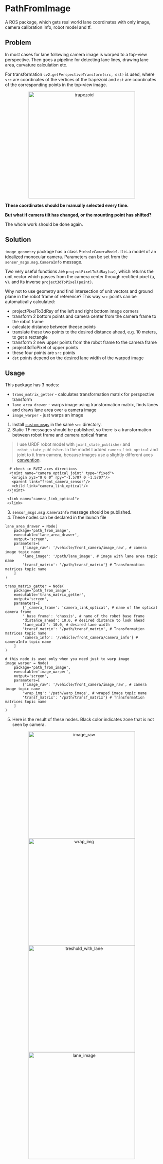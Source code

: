 # PathFromImage
A ROS package, which gets real world lane coordinates with only image, camera calibration info, robot model and tf.

## Problem

In most cases for lane following camera image is warped to a top-view perspective. Then goes a pipeline for detecting lane lines, drawing lane area, curvature calculation etc.

For transformation `cv2.getPerspectiveTransform(src, dst)` is used, where `src` are coordinates of the vertices of the trapezoid and `dst` are coordinates of the corresponding points in the top-view image.
<p align="center">
  <img src="resource/cv_image - trapez.jpg" width="350" title="trapezoid">
</p>

<b>These coordinates should be manually selected every time.

But what if camera tilt has changed, or the mounting point has shifted?</b>

The whole work should be done again.

## Solution

`image_geometry` package has a class `PinholeCameraModel`. It is a model of an idealized monocular camera. Parameters can be set from the `sensor_msgs.msg.CameraInfo` message.

Two very useful functions are `projectPixelTo3dRay(uv)`, which returns the unit vector which passes from the camera center through rectified pixel (u, v). and its inverse `project3dToPixel(point)`.

Why not to use geometry and find intersection of unit vectors and ground plane in the robot frame of reference? This way `src` points can be automatically calculated:
- projectPixelTo3dRay of the left and right bottom image corners
- transform 2 bottom points and camera center from the camera frame to the robot frame
- calculate distance between theese points
- translate these two points to the desired distance ahead, e.g. 10 meters, to get a rectangle
- transform 2 new upper points from the robot frame to the camera frame
- project3dToPixel of upper points
- these four points are `src` points
- `dst` points depend on the desired lane width of the warped image

## Usage

This package has 3 nodes:
- `trans_matrix_getter` - calculates transformation matrix for perspective transform
- `lane_area_drawer` - warps image using transformation matrix, finds lanes and draws lane area over a camera image
- `image_warper` - just warps an image
1. Install [`custom_msgs`](https://github.com/CatUnderTheLeaf/custom_msgs.git) in the same `src` directory.
2. Static TF messages should be published, so there is a transformation between robot frame and camera optical frame
> I use URDF robot model with `joint_state_publisher` and `robot_state_publisher`. 
> In the model I added `camera_link_optical` and joint to it from camera, because images use a slightly different axes [convention](http://www.ros.org/reps/rep-0103.html#suffix-frames).
 ```
   # check in RVIZ axes directions
   <joint name="camera_optical_joint" type="fixed">   
    <origin xyz="0 0 0" rpy="-1.5707 0 -1.5707"/>
    <parent link="front_camera_sensor"/>
    <child link="camera_link_optical"/>
  </joint>

  <link name="camera_link_optical">
  </link>
 ```
3. `sensor_msgs.msg.CameraInfo` message should be published.
4. These nodes can be declared in the launch file
```
lane_area_drawer = Node(
    package='path_from_image',
    executable='lane_area_drawer',
    output='screen',
    parameters=[            
        {'image_raw': '/vehicle/front_camera/image_raw', # camera image topic name
        'lane_image': '/path/lane_image', # image with lane area topic name
        'transf_matrix': '/path/transf_matrix'} # Transformation matrices topic name
    ]
)

trans_matrix_getter = Node(
    package='path_from_image',
    executable='trans_matrix_getter',
    output='screen',
    parameters=[
        {'_camera_frame': 'camera_link_optical', # name of the optical camera frame
        '_base_frame': 'chassis', # name of the robot base frame
        'distance_ahead': 10.0, # desired distance to look ahead
        'lane_width': 10.0, # desired lane width
        'transf_matrix': '/path/transf_matrix', # Transformation matrices topic name
        'camera_info': '/vehicle/front_camera/camera_info'} # cameraInfo topic name
    ]
)

# this node is used only when you need just to warp image
image_warper = Node(
    package='path_from_image',
    executable='image_warper',
    output='screen',
    parameters=[
        {'image_raw': '/vehicle/front_camera/image_raw', # camera image topic name
        'wrap_img': '/path/warp_image', # wraped image topic name
        'transf_matrix': '/path/transf_matrix'} # Transformation matrices topic name
    ]
)
```
5. Here is the result of these nodes. Black color indicates zone that is not seen by camera.
<p align="center">
  <img src="resource/cv_image.jpg" width="350" title="image_raw">
  <img src="resource/wraped_image.jpg" width="350" title="wrap_img">
  <img src="resource/treshold.jpg" width="350" title="treshold_with_lane">
  <img src="resource/lane_image.jpg" width="350" title="lane_image">
</p>
